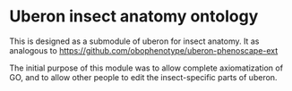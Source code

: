 # Uberon insect anatomy ontology

This is designed as a submodule of uberon for insect anatomy. It as analogous to https://github.com/obophenotype/uberon-phenoscape-ext

The initial purpose of this module was to allow complete
axiomatization of GO, and to allow other people to edit the
insect-specific parts of uberon.


